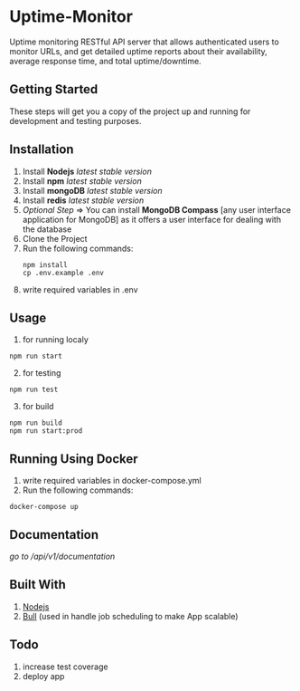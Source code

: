 # Uptime-Monitor
Uptime monitoring RESTful API server that allows authenticated users to monitor URLs, and get detailed uptime reports about their availability, average response time, and total uptime/downtime.
## Getting Started

These steps will get you a copy of the project up and running for development and testing purposes.

## Installation

1.  Install  **Nodejs** _latest stable version_
2.  Install  **npm** _latest stable version_
3.  Install  **mongoDB** _latest stable version_
4.  Install  **redis** _latest stable version_
5. _Optional Step_ ⇒ You can install **MongoDB Compass** [any user interface application for MongoDB] as it offers a user interface for dealing with the database
6.  Clone the Project
7.	Run the following commands:
	```
	npm install
	cp .env.example .env
	```
8. write required variables in .env

## Usage

1. for running localy
  ```
  npm run start
  ```
2. for testing
  ```
  npm run test
  ```
3. for build
  ```
  npm run build
  npm run start:prod
  ```
## Running Using Docker
1. write required variables in docker-compose.yml
2. Run the following commands:
  ```
  docker-compose up
  ```
## Documentation
_go to /api/v1/documentation_
## Built With

1. [Nodejs](https://nodejs.org/en/)
2. [Bull](https://github.com/OptimalBits/bull) (used in handle job scheduling to make App scalable)

## Todo
1. increase test coverage
2. deploy app
